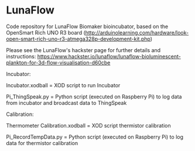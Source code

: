 # LunaFlow
Code repository for LunaFlow Biomaker bioincubator, based on the OpenSmart Rich UNO R3 board (http://arduinolearning.com/hardware/look-open-smart-rich-uno-r3-atmega328p-development-kit.php)

Please see the LunaFlow's hackster page for further details and instructions:
https://www.hackster.io/lunaflow/lunaflow-bioluminescent-plankton-for-3d-flow-visualisation-d60cbe

Incubator:

Incubator.xodball =  XOD script to run Incubator

Pi_ThingSpeak.py = Python script (executed on Raspberry Pi) to log data from incubator and broadcast data to ThingSpeak


Calibration:

Thermometer Calibration.xodball = XOD script thermistor calibration

Pi_RecordTempData.py = Python script (executed on Raspberry Pi) to log data for thermistor calibration




